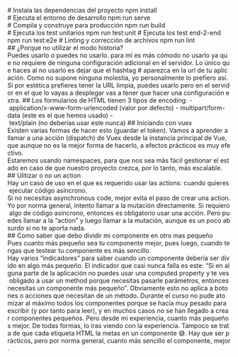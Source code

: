 # Instala las dependencias del proyecto
npm install
# Ejecuta el entorno de desarrollo
npm run serve
# Compila y construye para producción
npm run build
# Ejecuta los test unitarios
npm run test:unit
# Ejecuta los test end-2-end
npm run test:e2e
# Linting y corrección de archivos
npm run lint
## ¿Porque no utilizar el modo historia?
Puedes usarlo o puedes no usarlo. para mí es más cómodo no usarlo ya que no requiere de ninguna configuración adicional en el servidor. Lo único que haces al no usarlo es dejar que el hashtag # aparezca en la url de tu aplicación. Como no supone ninguna molestia, yo personalmente lo prefiero así. Si por estética prefieres tener la URL limpia, puedes usarlo pero en el servidor en el que lo vayas a desplegar vas a tener que hacer una configuración extra.
## Los formularios de HTML tienen 3 tipos de encoding:
- application/x-www-form-urlencoded (valor por defecto)
- multipart/form-data (este es el que hemos usado)
- text/plain (no deberías usar este nunca)
## Iniciando con vuex
Existen varias formas de hacer esto (guardar el token). Vamos a aprender a llamar a una acción (dispatch) de Vuex desde la instancia principal de Vue, que aunque no es la mejor forma de hacerlo, a efectos prácticos es muy efectivo.
Estaremos usando namespaces, para que nos sea más fácil gestionar el estado en caso de que nuestro proyecto crezca, por lo tanto, más escalable.
## Ulitizar o no un action
Hay un caso de uso en el que es requerido usar las actions: cuando quieres ejecutar código asíncrono.
Si no necesitas asynchronous code, mejor evita el paso de crear una action.
Yo por norma general, intento llamar a la mutación directamente. Si requiero algo de código asíncrono, entonces es obligatorio usar una acción. Pero puedes llamar a la “action” y luego llamar a la mutación, aunque es un poco absurdo si no te aporta nada.
## Como saber que debo dividir mi componente en otro mas pequeño
Pues cuanto más pequeño sea tu componente mejor, pues luego, cuando tengas que testear tu componente es más sencillo.
Hay varios “indicadores” para saber cuando un componente debería ser divido en algo más pequeño. El indicador que casi nunca falla es este: “Si en alguna parte de la aplicación no puedes usar una computed property y te ves obligado a usar un method porque necesitas pasarle parámetros, entonces necesitas un componente más pequeño”. Obviamente esto no aplica a botones o acciones que necesitan de un método. Durante el curso no pude atomizar al máximo todos los componentes porque se hacía muy pesado para escribir (y por tanto para leer), y en muchos casos no se han llegado a crear componentes pequeños. Pero desde mi experiencia, cuanto más pequeños mejor. De todas formas, lo iras viendo con la experiencia. Tampoco se trata de que cada etiqueta HTML la metas en un componente 😅. Hay que ser prácticos, pero por norma general, cuanto más sencillo el componente, mejor.